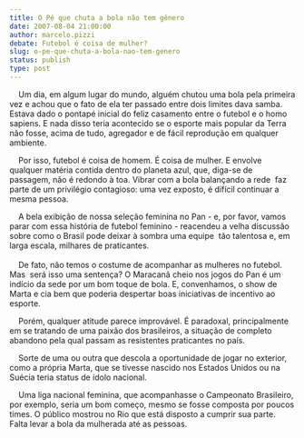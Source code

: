 ```yaml
---
title: O Pé que chuta a bola não tem gênero
date: 2007-08-04 21:00:00
author: marcelo.pizzi
debate: Futebol é coisa de mulher?
slug: o-pe-que-chuta-a-bola-nao-tem-genero
status: publish 
type: post
---
```


    Um dia, em algum lugar do mundo, alguém chutou uma bola pela primeira vez e achou que o fato de ela ter passado entre dois limites dava samba. Estava dado o pontapé inicial do feliz casamento entre o futebol e o homo sapiens. E nada disso teria acontecido se o esporte mais popular da Terra não fosse, acima de tudo, agregador e de fácil reprodução em qualquer ambiente.   
  
    Por isso, futebol é coisa de homem. É coisa de mulher. E envolve  qualquer matéria contida dentro do planeta azul, que, diga-se de passagem, não é redondo à toa. Vibrar com a bola balançando a rede  faz parte de um privilégio contagioso: uma vez exposto, é difícil continuar a mesma pessoa.     
  
    A bela exibição de nossa seleção feminina no Pan - e, por favor, vamos parar com essa história de futebol feminino - reacendeu a velha discussão sobre como o Brasil pode deixar à sombra uma equipe  tão talentosa e, em larga escala, milhares de praticantes.    
      
    De fato, não temos o costume de acompanhar as mulheres no futebol. Mas  será isso uma sentença? O Maracanã cheio nos jogos do Pan é um indício da sede por um bom toque de bola. E, convenhamos, o show de Marta e cia bem que poderia despertar boas iniciativas de incentivo ao esporte.    
  
    Porém, qualquer atitude parece improvável. É paradoxal, principalmente em se tratando de uma paixão dos brasileiros, a situação de completo abandono pela qual passam as resistentes praticantes no país.   
  
  
    Sorte de uma ou outra que descola a oportunidade de jogar no exterior, como a própria Marta, que se tivesse nascido nos Estados Unidos ou na Suécia teria status de ídolo nacional.    
  
  
    Uma liga nacional feminina, que acompanhasse o Campeonato Brasileiro, por exemplo, seria um bom começo, mesmo se fosse composta por poucos times. O público mostrou no Rio que está disposto a cumprir sua parte. Falta levar a bola da mulherada até as pessoas.  

